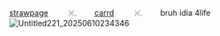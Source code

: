  [strawpage](https://kylism.straw.page/) 　　 𓏴𓈒 　　[carrd](https://kylism.carrd.co/)   　　 𓏴𓈒 　　bruh idia 4life
![Untitled221_20250610234346](https://github.com/user-attachments/assets/296d521b-c2c1-4d6b-9064-b1d142c41425)


